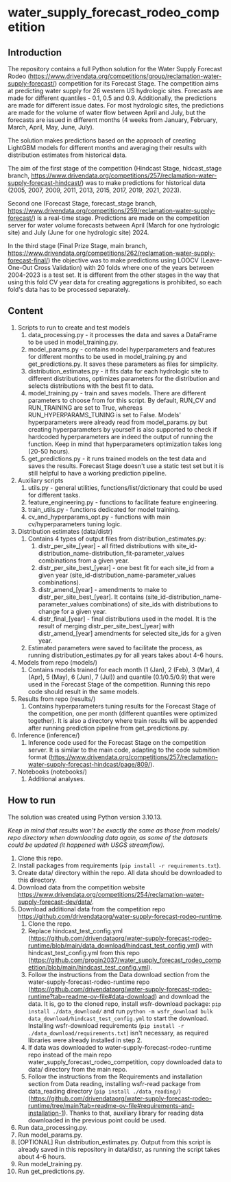 # water_supply_forecast_rodeo_competition

## Introduction
The repository contains a full Python solution for the Water Supply Forecast Rodeo (https://www.drivendata.org/competitions/group/reclamation-water-supply-forecast/) competition for its Forecast Stage.
The competition aims at predicting water supply for 26 western US hydrologic sites. Forecasts are made for different quantiles - 0.1, 0.5 and 0.9. Additionally, the predictions are made for different
issue dates. For most hydrologic sites, the predictions are made for the volume of water flow between April and July, but the forecasts are issued in different months (4 weeks from January, February, March, April,
May, June, July).

The solution makes predictions based on the approach of creating LightGBM models for different months and averaging their results with distribution estimates from historical data.

The aim of the first stage of the competition (Hindcast Stage, hidcast_stage branch, https://www.drivendata.org/competitions/257/reclamation-water-supply-forecast-hindcast/) was
to make predictions for historical data (2005, 2007, 2009, 2011, 2013, 2015, 2017, 2019, 2021, 2023).

Second one (Forecast Stage, forecast_stage branch, https://www.drivendata.org/competitions/259/reclamation-water-supply-forecast/) is a real-time stage. Predictions are made on the competition
server for water volume forecasts between April (March for one hydrologic site) and July (June for one hydrologic site) 2024.

In the third stage (Final Prize Stage, main branch, https://www.drivendata.org/competitions/262/reclamation-water-supply-forecast-final/) the objective was to make predictions using LOOCV
(Leave-One-Out Cross Validation) with 20 folds where one of the years between 2004-2023 is a test set. It is different from the other stages in the way that using this fold CV year data for
creating aggregations is prohibited, so each fold's data has to be processed separately.

## Content
1. Scripts to run to create and test models
	1. data_processing.py - it processes the data and saves a DataFrame to be used in model_training.py.
	2. model_params.py - contains model hyperparameters and features for different months to be used in model_training.py and get_predictions.py. It saves these parameters as files for simplicity.
	3. distribution_estimates.py - it fits data for each hydrologic site to different distributions, optimizes parameters for the distribution and selects distributions with the best fit to data. 
	4. model_training.py - 	train and saves models. There are different parameters to choose from for this script. By default, RUN_CV and RUN_TRAINING are set to True, whereas
	RUN_HYPERPARAMS_TUNING is set to False. Models' hyperparameters were already read from model_params.py but creating hyperparameters by yourself is also supported to check
	if hardcoded hyperparameters are indeed the output of running the function. Keep in mind that hyperparameters optimization takes long (20-50 hours).
	5. get_predictions.py - it runs trained models on the test data and saves the results. Forecast Stage doesn't use a static test set	but it is still helpful to have a working prediction pipeline.
2. Auxiliary scripts
	1. utils.py - general utilities, functions/list/dictionary that could be used for different tasks.
	2. feature_engineering.py - functions to facilitate feature engineering.
	3. train_utils.py - functions dedicated for model training.
	4. cv_and_hyperparams_opt.py - functions with main cv/hyperparameters tuning logic.
3. Distribution estimates (data/distr)
	1. Contains 4 types of output files from distribution_estimates.py:
		1. distr_per_site_[year] - all fitted distributions with site_id-distribution_name-distribution_fit-parameter_values combinations from a given year.
		2. distr_per_site_best_[year] - one best fit for each site_id from a given year (site_id-distribution_name-parameter_values combinations).
		3. distr_amend_[year] - amendments to make to distr_per_site_best_[year]. It contains (site_id-distribution_name-parameter_values combinations) of site_ids with distributions to change
		for a given year.
		4. distr_final_[year] - final distributions used in the model. It is the result of merging distr_per_site_best_[year] with distr_amend_[year] amendments for selected site_ids for a given year.
	2. Estimated parameters were saved to facilitate the process, as running distribution_estimates.py for all years takes about 4-6 hours.
4. Models from repo (models/)
	1. Contains models trained for each month (1 (Jan), 2 (Feb), 3 (Mar), 4 (Apr), 5 (May), 6 (Jun), 7 (Jul)) and quantile (0.1/0.5/0.9) that were used in the Forecast Stage of the competition.
	Running this repo code should result in the same models.
5. Results from repo (results/)
	1. Contains hyperparameters tuning results for the Forecast Stage of the competition, one per month (different quantiles were optimized together). It is also a directory where train results
	will be appended after running prediction pipeline from get_predictions.py.
6. Inference (inference/)
	1. Inference code used for the Forecast Stage on the competition server. It is similar to the main code, adapting to the code submition format
	(https://www.drivendata.org/competitions/257/reclamation-water-supply-forecast-hindcast/page/809/).
7. Notebooks (notebooks/)
	1. Additional analyses.
## How to run
The solution was created using Python version 3.10.13.

*Keep in mind that results won't be exactly the same as those from models/ repo directory when downloading data again, as some of the datasets could be updated (it happened with USGS streamflow).*

1. Clone this repo.
2. Install packages from requirements (`pip install -r requirements.txt`).
3. Create data/ directory within the repo. All data should be downloaded to this directory.
4. Download data from the competition website https://www.drivendata.org/competitions/254/reclamation-water-supply-forecast-dev/data/. 
5. Download additional data from the competition repo https://github.com/drivendataorg/water-supply-forecast-rodeo-runtime.
	1. Clone the repo.
	2. Replace hindcast_test_config.yml (https://github.com/drivendataorg/water-supply-forecast-rodeo-runtime/blob/main/data_download/hindcast_test_config.yml)
	with hindcast_test_config.yml from this repo (https://github.com/progin2037/water_supply_forecast_rodeo_competition/blob/main/hindcast_test_config.yml). 
	3. Follow the instructions from the Data download section from the water-supply-forecast-rodeo-runtime repo (https://github.com/drivendataorg/water-supply-forecast-rodeo-runtime?tab=readme-ov-file#data-download)
	and download the data. It is, go to the cloned repo, install wsfr-download package: `pip install ./data_download/` and run `python -m wsfr_download bulk data_download/hindcast_test_config.yml`
	to start the download. Installing wsfr-download requirements (`pip install -r ./data_download/requirements.txt`) isn't necessary, as required libraries were already installed in step 2.
	4. If data was downloaded to water-supply-forecast-rodeo-runtime repo instead of the main repo water_supply_forecast_rodeo_competition, copy downloaded data to data/ directory from the main repo.
	5. Follow the instructions from the Requirements and installation section from Data reading, installing wsfr-read package from data_reading directory (`pip install ./data_reading/`)
	(https://github.com/drivendataorg/water-supply-forecast-rodeo-runtime/tree/main?tab=readme-ov-file#requirements-and-installation-1). Thanks to that, auxiliary library for
	reading data downloaded in the previous point could be used.
6. Run data_processing.py.
7. Run model_params.py.
8. [OPTIONAL] Run distribution_estimates.py. Output from this script is already saved in this repository in data/distr, as running the script takes about 4-6 hours.
9. Run model_training.py.
10. Run get_predictions.py.
